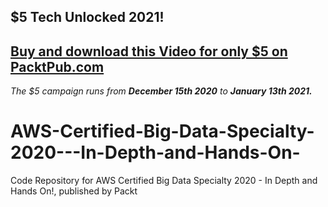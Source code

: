## $5 Tech Unlocked 2021!
[Buy and download this Video for only $5 on PacktPub.com](https://www.packtpub.com/product/aws-certified-data-analytics-specialty-2020-hands-on-video/9781838983383)
-----
*The $5 campaign         runs from __December 15th 2020__ to __January 13th 2021.__*

# AWS-Certified-Big-Data-Specialty-2020---In-Depth-and-Hands-On-
Code Repository for AWS Certified Big Data Specialty 2020 - In Depth and Hands On!, published by Packt
